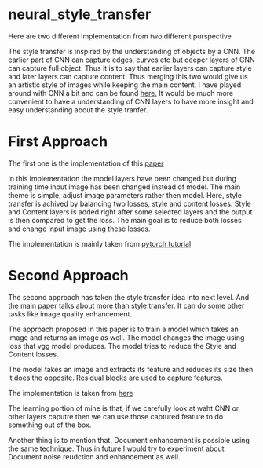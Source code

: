 # neural_style_transfer

Here are two different implementation from two different purspective

The style transfer is inspired by the understanding of objects by a CNN. The earlier part of CNN can capture edges, curves etc but deeper layers of CNN can capture full object. Thus it is to say that earlier layers can capture style and later layers can capture content. Thus merging this two would give us an artistic style of images while keeping the main content. I have played around with CNN a bit and can be found [here.](https://github.com/hassanaliemon/understanding_and_visualizing_convolutional_networks) It would be much more convenient to have a understanding of CNN layers to have more insight and easy understanding about the style tranfer.

# First Approach
The first one is the implementation of this [paper](https://arxiv.org/abs/1508.06576)

In this implementation the model layers have been changed but during training time input image has been changed instead of model. The main theme is simple, adjust image parameters rather then model. Here, style transfer is achived by balancing two losses, style and content losses. Style and Content layers is added right after some selected layers and the output is then compared to get the loss. The main goal is to reduce both losses and change input image using these losses.

The implementation is mainly taken from [pytorch tutorial](https://pytorch.org/tutorials/advanced/neural_style_tutorial.html)

# Second Approach

The second approach has taken the style transfer idea into next level. And the main [paper](https://arxiv.org/pdf/1603.08155.pdf) talks about more than style transfer. It can do some other tasks like image quality enhancement. 

The approach proposed in this paper is to train a model which takes an image and returns an image as well. The model changes the image using loss that vgg model produces. The model tries to reduce the Style and Content losses. 

The model takes an image and extracts its feature and reduces its size then it does the opposite. Residual blocks are used to capture features.

The implementation is taken from [here](https://github.com/jcjohnson/fast-neural-style)

The learning portion of mine is that, if we carefully look at waht CNN or other layers caputre then we can use those captured feature to do something out of the box.

Another thing is to mention that, Document enhancement is possible using the same technique. Thus in future I would try to experiment about Document noise reudction and enhancement as well.

